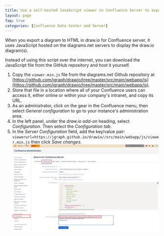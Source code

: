 ```yaml
---
title: Use a self-hosted JavaScript viewer in Confluence Server to export to HTML
layout: page
faq: true
categories: [Confluence Data Center and Server]
---
```


When you export a diagram to HTML in draw.io for Confluence server, it uses JavaScript hosted on the diagrams.net servers to display the draw.io diagram(s).

Instead of using this script over the internet, you can download the JavaScript file from the GitHub repository and host it yourself.

1. Copy the ``viewer.min.js`` file from the diagrams.net Github repository at [https://github.com/jgraph/drawio/tree/master/src/main/webapp/js](https://github.com/jgraph/drawio/tree/master/src/main/webapp/js).
2. Store that file in a location where all of your Confluence users can access it, either online or within your company's intranet, and copy its URL.
3. As an administrator, click on the gear in the Confluence menu, then select _General configuration_ to go to your instance's administration area.
4. In the left panel, under the _draw.io add-on_ heading, select _Configuration_. Then select the _Configuration tab_.
5. In the _Server Configuration_ field, add the key/value pair: ``viewerurl=https://jgraph.github.io/drawio//src/main/webapp/js/viewer.min.js`` then click _Save changes_.
<br /><img src="/assets/img/blog/set-javascript-viewer-address-confluence-server.png" style="max-width:100%;height:auto;" alt="Add the URL to your self-hosted JavaScript viewer script to the draw.io Server Configuration field">
